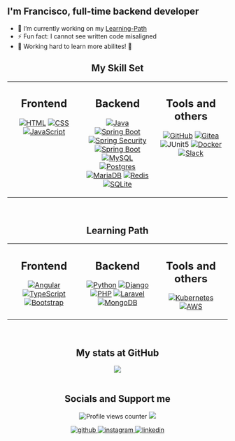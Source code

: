 ## <div align="left">I'm Francisco, full-time backend developer</div>

- 🔭 I’m currently working on my [Learning-Path](#learning-path)
- ⚡ Fun fact: I cannot see written code misaligned
- 🌱 Working hard to learn more abilites! 🦾

<div align="center">

## My Skill Set

<table><tr><td valign="top" width="33%">

<div align="center"> <h2> Frontend </h2></div> 
<div align="center">

[![HTML](https://img.shields.io/badge/HTML-%23E34F26.svg?logo=html5&logoColor=white)](#)
[![CSS](https://img.shields.io/badge/CSS-1572B6?logo=css3&logoColor=fff)](#)
[![JavaScript](https://img.shields.io/badge/JavaScript-F7DF1E?logo=javascript&logoColor=000)](#)

</div>

</td><td valign="top" width="33%">

<div align="center"> <h2> Backend </h2></div> 
<div align="center" >

[![Java](https://img.shields.io/badge/Java-%23ED8B00.svg?logo=openjdk&logoColor=white)](#)
[![Spring Boot](https://img.shields.io/badge/Spring%20Boot-6DB33F?logo=springboot&logoColor=fff)](#)
[![Spring Security](https://img.shields.io/badge/Spring%20Security-6DB33F?logo=springsecurity&logoColor=fff)](#)
[![Spring Boot](https://img.shields.io/badge/Spring%20Cloud-6DB33F?logo=springboot&logoColor=fff)](#)
[![MySQL](https://img.shields.io/badge/MySQL-4479A1?logo=mysql&logoColor=fff)](#)
[![Postgres](https://img.shields.io/badge/Postgres-%23316192.svg?logo=postgresql&logoColor=white)](#)
[![MariaDB](https://img.shields.io/badge/MariaDB-003545?logo=mariadb&logoColor=white)](#)
[![Redis](https://img.shields.io/badge/Redis-%23DD0031.svg?logo=redis&logoColor=white)](#)
[![SQLite](https://img.shields.io/badge/SQLite-%2307405e.svg?logo=sqlite&logoColor=white)](#)

</div>

</td><td valign="top" width="33%">

<div align="center"> <h2> Tools and others</h2></div>  
<div align="center">

[![GitHub](https://img.shields.io/badge/GitHub-%23121011.svg?logo=github&logoColor=white)](#)
[![Gitea](https://img.shields.io/badge/Gitea-6eaa5b?logo=gitea&logoColor=fff)](#)
![JUnit5](https://img.shields.io/badge/jUnit5-FFFFFF?&logo=junit5)
[![Docker](https://img.shields.io/badge/Docker-2496ED?logo=docker&logoColor=fff)](#)
[![Slack](https://img.shields.io/badge/Slack-4A154B?logo=slack&logoColor=fff)](#)

</div>

</td></tr></table></div>

<br/>

<div align="center">
  
## Learning Path 
<table><tr><td valign="top" width="33%">

<div align="center"> <h2> Frontend  </h2></div>
<div align="center">
  
[![Angular](https://img.shields.io/badge/Angular-%23DD0031.svg?logo=angular&logoColor=white)](#)
[![TypeScript](https://img.shields.io/badge/TypeScript-3178C6?logo=typescript&logoColor=fff)](#)
[![Bootstrap](https://img.shields.io/badge/Bootstrap-7952B3?logo=bootstrap&logoColor=fff)](#)

</td><td valign="top" width="33%""></div>
<div align="center"> <h2> Backend  </h2></div>
<div align="center">

[![Python](https://img.shields.io/badge/Python-3776AB?logo=python&logoColor=fff)](#)
[![Django](https://img.shields.io/badge/Django-%23092E20.svg?logo=django&logoColor=white)](#)
[![PHP](https://img.shields.io/badge/php-%23777BB4.svg?&logo=php&logoColor=white)](#)
[![Laravel](https://img.shields.io/badge/Laravel-%23FF2D20.svg?logo=laravel&logoColor=white)](#)
[![MongoDB](https://img.shields.io/badge/MongoDB-%234ea94b.svg?logo=mongodb&logoColor=white)](#)

</td><td valign="top" width="33%""></div>

<div align="center"> <h2> Tools and others</h2></div> 
<div align="center">

[![Kubernetes](https://img.shields.io/badge/Kubernetes-326CE5?logo=kubernetes&logoColor=fff)](#)
[![AWS](https://img.shields.io/badge/AWS-%23FF9900.svg?logo=amazon-web-services&logoColor=white)](#)

</div>

</td></tr></table> </div>

<br/>

<h2 align="center"> My stats at GitHub</h2> 
<div align="center"><img src="https://github-readme-stats.vercel.app/api/top-langs/?username=fr4ncisx&hide_border=false&layout=compact&theme=tokyonight" align="center" /></div>

<br/>

<!-- Linea de separación de redes sociales y apoyo -->
<h2 align="center"> Socials and Support me  </h2>
<div align="center">
  
![Profile views counter](https://komarev.com/ghpvc/?username=fr4ncisx&&style=flat-square)
<a href="https://paypal.me/devfr4ncisx" target="_blank">
<img src="https://img.shields.io/badge/Donate-PayPal-blue.svg?style=flat-square&logo=paypal"/></a>

</div>

<div align="center">
  
  <a href="https://github.com/fr4ncisx" target="_blank">
  <img src=https://img.shields.io/badge/github-%2324292e.svg?&style=for-the-badge&logo=github alt=github style="margin-bottom: 5px;" />
  </a>
  <a href="https://instagram.com/fr4ncisx" target="_blank">
  <img src=https://img.shields.io/badge/instagram-%23000000.svg?&style=for-the-badge&logo=instagram alt=instagram style="margin-bottom: 5px;" />
  </a>
  <a href="https://linkedin.com/in/franciscosaurit" target="_blank">
  <img src=https://img.shields.io/badge/linkedin-%231E77B5.svg?&style=for-the-badge&logo=linkedin&logoColor=white alt=linkedin style="margin-bottom: 5px;" />
  </a>
</div>
